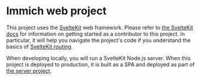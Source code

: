 # Immich web project

This project uses the [SvelteKit](https://kit.svelte.dev/) web framework. Please refer to [the SvelteKit docs](https://kit.svelte.dev/docs) for information on getting started as a contributor to this project. In particular, it will help you navigate the project's code if you understand the basics of [SvelteKit routing](https://kit.svelte.dev/docs/routing).

When developing locally, you will run a SvelteKit Node.js server. When this project is deployed to production, it is built as a SPA and deployed as part of [the server project](../server).
